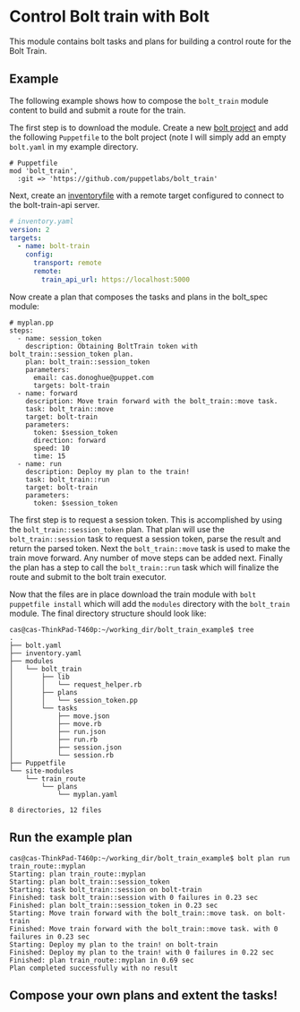 # Control Bolt train with Bolt

This module contains bolt tasks and plans for building a control route for the Bolt Train.

## Example
The following example shows how to compose the `bolt_train` module content to build and submit a route for the train.

The first step is to download the module. Create a new [bolt project](https://puppet.com/docs/bolt/latest/bolt_project_directories.html) and add the following `Puppetfile` to the bolt project (note I will simply add an empty `bolt.yaml` in my example directory. 

```
# Puppetfile
mod 'bolt_train',
  :git => 'https://github.com/puppetlabs/bolt_train'  
```
Next, create an [inventoryfile](https://puppet.com/docs/bolt/latest/inventory_file_v2.html) with a remote target configured to connect to the bolt-train-api server.

```yaml
# inventory.yaml
version: 2
targets:
  - name: bolt-train
    config:
      transport: remote
      remote:
        train_api_url: https://localhost:5000
```
Now create a plan that composes the tasks and plans in the bolt_spec module:
```puppet
# myplan.pp
steps:
  - name: session_token
    description: Obtaining BoltTrain token with bolt_train::session_token plan.
    plan: bolt_train::session_token
    parameters:
      email: cas.donoghue@puppet.com
      targets: bolt-train
  - name: forward
    description: Move train forward with the bolt_train::move task. 
    task: bolt_train::move
    target: bolt-train
    parameters:
      token: $session_token
      direction: forward
      speed: 10
      time: 15
  - name: run
    description: Deploy my plan to the train!
    task: bolt_train::run
    target: bolt-train
    parameters:
      token: $session_token
```
The first step is to request a session token. This is accomplished by using the `bolt_train::session_token` plan. That plan will use the `bolt_train::session` task to request a session token, parse the result and return the parsed token. Next the `bolt_train::move` task is used to make the train move forward. Any number of move steps can be added next. Finally the plan has a step to call the `bolt_train::run` task which will finalize the route and submit to the bolt train executor.

Now that the files are in place download the train module with `bolt puppetfile install` which will add the `modules` directory with the `bolt_train` module. The final directory structure should look like:
```
cas@cas-ThinkPad-T460p:~/working_dir/bolt_train_example$ tree
.
├── bolt.yaml
├── inventory.yaml
├── modules
│   └── bolt_train
│       ├── lib
│       │   └── request_helper.rb
│       ├── plans
│       │   └── session_token.pp
│       └── tasks
│           ├── move.json
│           ├── move.rb
│           ├── run.json
│           ├── run.rb
│           ├── session.json
│           └── session.rb
├── Puppetfile
└── site-modules
    └── train_route
        └── plans
            └── myplan.yaml

8 directories, 12 files
```
## Run the example plan
```
cas@cas-ThinkPad-T460p:~/working_dir/bolt_train_example$ bolt plan run train_route::myplan
Starting: plan train_route::myplan
Starting: plan bolt_train::session_token
Starting: task bolt_train::session on bolt-train
Finished: task bolt_train::session with 0 failures in 0.23 sec
Finished: plan bolt_train::session_token in 0.23 sec
Starting: Move train forward with the bolt_train::move task. on bolt-train
Finished: Move train forward with the bolt_train::move task. with 0 failures in 0.23 sec
Starting: Deploy my plan to the train! on bolt-train
Finished: Deploy my plan to the train! with 0 failures in 0.22 sec
Finished: plan train_route::myplan in 0.69 sec
Plan completed successfully with no result
```

## Compose your own plans and extent the tasks!